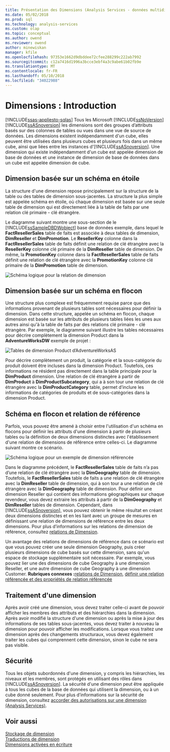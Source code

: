 ```yaml
---
title: Présentation des Dimensions (Analysis Services - données multidimensionnelles) | Documents Microsoft
ms.date: 05/02/2018
ms.prod: sql
ms.technology: analysis-services
ms.custom: olap
ms.topic: conceptual
ms.author: owend
ms.reviewer: owend
author: minewiskan
manager: kfile
ms.openlocfilehash: 97353e1662d9dbddee72cfee288299c222ab7992
ms.sourcegitcommit: c12a7416d1996a3bcce3ebf4a3c9abe61b02fb9e
ms.translationtype: MT
ms.contentlocale: fr-FR
ms.lasthandoff: 05/10/2018
ms.locfileid: "34022988"
---
```

# <a name="dimensions---introduction"></a>Dimensions : Introduction
[!INCLUDE[ssas-appliesto-sqlas](../../includes/ssas-appliesto-sqlas.md)]
  Tous les Microsoft [!INCLUDE[ssNoVersion](../../includes/ssnoversion-md.md)] [!INCLUDE[ssASnoversion](../../includes/ssasnoversion-md.md)] les dimensions sont des groupes d’attributs basés sur des colonnes de tables ou vues dans une vue de source de données. Les dimensions existent indépendamment d'un cube, elles peuvent être utilisées dans plusieurs cubes et plusieurs fois dans un même cube, ainsi que liées entre les instances d'[!INCLUDE[ssASnoversion](../../includes/ssasnoversion-md.md)]. Une dimension qui existe indépendamment d'un cube est appelée dimension de base de données et une instance de dimension de base de données dans un cube est appelée dimension de cube.  
  
## <a name="dimension-based-on-a-star-schema-design"></a>Dimension basée sur un schéma en étoile  
 La structure d'une dimension repose principalement sur la structure de la table ou des tables de dimension sous-jacentes. La structure la plus simple est appelée schéma en étoile, où chaque dimension est basée sur une seule table de dimension qui est directement liée à la table de faits par une relation clé primaire - clé étrangère.  
  
 Le diagramme suivant montre une sous-section de le [!INCLUDE[ssSampleDBDWobject](../../includes/sssampledbdwobject-md.md)] base de données exemple, dans lequel le **FactResellerSales** table de faits est associée à deux tables de dimension, **DimReseller** et **DimPromotion**. Le **ResellerKey** colonne dans la **FactResellerSales** table de faits définit une relation de clé étrangère avec la **ResellerKey** colonne clé primaire de la **DimReseller** table de dimension. De même, la **PromotionKey** colonne dans la **FactResellerSales** table de faits définit une relation de clé étrangère avec la **PromotionKey** colonne clé primaire de la **DimPromotion** table de dimension.  
  
 ![Schéma logique pour la relation de dimension](../../analysis-services/multidimensional-models-olap-logical-dimension-objects/media/dimfactrelationship.gif "schéma logique pour la relation de dimension")  
  
## <a name="dimension-based-on-a-snowflake-schema-design"></a>Dimension basée sur un schéma en flocon  
 Une structure plus complexe est fréquemment requise parce que des informations provenant de plusieurs tables sont nécessaires pour définir la dimension. Dans cette structure, appelée un schéma en flocon, chaque dimension est basée sur les attributs de plusieurs tables liées les unes aux autres ainsi qu'à la table de faits par des relations clé primaire - clé étrangère. Par exemple, le diagramme suivant illustre les tables nécessaires pour décrire complètement la dimension Product dans la **AdventureWorksDW** exemple de projet :  
  
 ![Tables de dimension Product d’AdventureWorksAS](../../analysis-services/multidimensional-models-olap-logical-dimension-objects/media/dimproduct.gif "Tables de dimension Product d’AdventureWorksAS")  
  
 Pour décrire complètement un produit, la catégorie et la sous-catégorie du produit doivent être incluses dans la dimension Product. Toutefois, ces informations ne résident pas directement dans la table principale pour la **DimProduct** dimension. Une relation de clé étrangère à partir de **DimProduct** à **DimProductSubcategory**, qui a à son tour une relation de clé étrangère avec la **DimProductCategory** table, permet d’inclure les informations de catégories de produits et de sous-catégories dans la dimension Product.  
  
## <a name="snowflake-schema-versus-reference-relationship"></a>Schéma en flocon et relation de référence  
 Parfois, vous pouvez être amené à choisir entre l'utilisation d'un schéma en flocons pour définir les attributs d'une dimension à partir de plusieurs tables ou la définition de deux dimensions distinctes avec l'établissement d'une relation de dimensions de référence entre celles-ci. Le diagramme suivant montre ce scénario.  
  
 ![Schéma logique pour un exemple de dimension référencée](../../analysis-services/multidimensional-models-olap-logical-dimension-objects/media/dimindirect.gif "schéma logique pour un exemple de dimension référencée")  
  
 Dans le diagramme précédent, le **FactResellerSales** table de faits n’a pas d’une relation de clé étrangère avec la **DimGeography** table de dimension. Toutefois, le **FactResellerSales** table de faits a une relation de clé étrangère avec la **DimReseller** table de dimension, qui à son tour a une relation de clé étrangère avec la **DimGeography** table de dimension. Pour définir une dimension Reseller qui contient des informations géographiques sur chaque revendeur, vous devez extraire les attributs à partir de la **DimGeography** et **DimReseller** tables de dimension. Cependant, dans [!INCLUDE[ssASnoversion](../../includes/ssasnoversion-md.md)], vous pouvez obtenir le même résultat en créant deux dimensions distinctes et en les liant avec un groupe de mesures en définissant une relation de dimensions de référence entre les deux dimensions. Pour plus d’informations sur les relations de dimension de référence, consultez [relations de Dimension](../../analysis-services/multidimensional-models-olap-logical-cube-objects/dimension-relationships.md).  
  
 Un avantage des relations de dimensions de référence dans ce scénario est que vous pouvez créer une seule dimension Geography, puis créer plusieurs dimensions de cube basés sur cette dimension, sans qu'un espace de stockage supplémentaire soit nécessaire. Par exemple, vous pouvez lier une des dimensions de cube Geography à une dimension Reseller, et une autre dimension de cube Geography à une dimension Customer. **Rubriques connexes :**[relations de Dimension](../../analysis-services/multidimensional-models-olap-logical-cube-objects/dimension-relationships.md), [définir une relation référencée et des propriétés de relation référencée](../../analysis-services/multidimensional-models/define-a-referenced-relationship-and-referenced-relationship-properties.md)  
  
## <a name="processing-a-dimension"></a>Traitement d'une dimension  
 Après avoir créé une dimension, vous devez traiter celle-ci avant de pouvoir afficher les membres des attributs et des hiérarchies dans la dimension. Après avoir modifié la structure d'une dimension ou après la mise à jour des informations de ses tables sous-jacentes, vous devez traiter à nouveau la dimension pour pouvoir afficher les modifications. Lorsque vous traitez une dimension après des changements structuraux, vous devez également traiter les cubes qui comprennent cette dimension, sinon le cube ne sera pas visible.  
  
## <a name="security"></a>Sécurité  
 Tous les objets subordonnés d'une dimension, y compris les hiérarchies, les niveaux et les membres, sont protégés en utilisant des rôles dans [!INCLUDE[ssASnoversion](../../includes/ssasnoversion-md.md)]. La sécurité d'une dimension peut être appliquée à tous les cubes de la base de données qui utilisent la dimension, ou à un cube donné seulement. Pour plus d’informations sur la sécurité de dimension, consultez [accorder des autorisations sur une dimension &#40;Analysis Services&#41;](../../analysis-services/multidimensional-models/grant-permissions-on-a-dimension-analysis-services.md).  
  
## <a name="see-also"></a>Voir aussi  
 [Stockage de dimension](../../analysis-services/multidimensional-models-olap-logical-dimension-objects/dimensions-storage.md)   
 [Traductions de dimension](../../analysis-services/multidimensional-models-olap-logical-dimension-objects/dimension-translations.md)   
 [Dimensions activées en écriture](../../analysis-services/multidimensional-models-olap-logical-dimension-objects/write-enabled-dimensions.md)  
  
  
